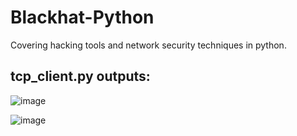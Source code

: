 # Blackhat-Python

Covering hacking tools and network security techniques in python.

## tcp_client.py outputs:

![image](https://github.com/SaadARazzaq/Blackhat-Python/assets/123338307/60f6dde6-9d2c-47b4-8992-77d19c996db5)

![image](https://github.com/SaadARazzaq/Blackhat-Python/assets/123338307/e267e0be-2b19-41d9-8b70-122d87e3af6b)
